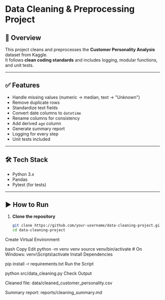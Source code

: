 # Data Cleaning & Preprocessing Project

## 📌 Overview
This project cleans and preprocesses the **Customer Personality Analysis** dataset from Kaggle.  
It follows **clean coding standards** and includes logging, modular functions, and unit tests.

---

## ✅ Features
- Handle missing values (numeric → median, text → "Unknown")
- Remove duplicate rows
- Standardize text fields
- Convert date columns to `datetime`
- Rename columns for consistency
- Add derived `age` column
- Generate summary report
- Logging for every step
- Unit tests included

---

## 🛠️ Tech Stack
- Python 3.x
- Pandas
- Pytest (for tests)

---

## ▶️ How to Run
1. **Clone the repository**
   ```bash
   git clone https://github.com/your-username/data-cleaning-project.git
   cd data-cleaning-project
Create Virtual Environment

bash
Copy
Edit
python -m venv venv
source venv/bin/activate   # On Windows: venv\Scripts\activate
Install Dependencies

pip install -r requirements.txt
Run the Script

python src/data_cleaning.py
Check Output

Cleaned file: data/cleaned_customer_personality.csv

Summary report: reports/cleaning_summary.md
